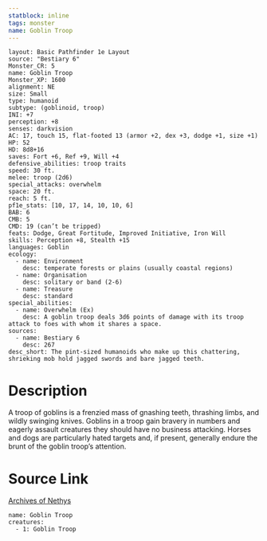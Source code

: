 ```yaml
---
statblock: inline
tags: monster
name: Goblin Troop
---
```

```statblock
layout: Basic Pathfinder 1e Layout
source: "Bestiary 6"
Monster_CR: 5
name: Goblin Troop
Monster_XP: 1600
alignment: NE
size: Small
type: humanoid
subtype: (goblinoid, troop)
INI: +7
perception: +8
senses: darkvision
AC: 17, touch 15, flat-footed 13 (armor +2, dex +3, dodge +1, size +1)
HP: 52
HD: 8d8+16
saves: Fort +6, Ref +9, Will +4
defensive_abilities: troop traits
speed: 30 ft.
melee: troop (2d6)
special_attacks: overwhelm
space: 20 ft.
reach: 5 ft.
pf1e_stats: [10, 17, 14, 10, 10, 6]
BAB: 6
CMB: 5
CMD: 19 (can’t be tripped)
feats: Dodge, Great Fortitude, Improved Initiative, Iron Will
skills: Perception +8, Stealth +15
languages: Goblin
ecology:
  - name: Environment
    desc: temperate forests or plains (usually coastal regions)
  - name: Organisation
    desc: solitary or band (2-6)
  - name: Treasure
    desc: standard
special_abilities:
  - name: Overwhelm (Ex)
    desc: A goblin troop deals 3d6 points of damage with its troop attack to foes with whom it shares a space.
sources:
  - name: Bestiary 6
    desc: 267
desc_short: The pint-sized humanoids who make up this chattering, shrieking mob hold jagged swords and bare jagged teeth.
```
# Description
A troop of goblins is a frenzied mass of gnashing teeth, thrashing limbs, and wildly swinging knives. Goblins in a troop gain bravery in numbers and eagerly assault creatures they should have no business attacking. Horses and dogs are particularly hated targets and, if present, generally endure the brunt of the goblin troop’s attention.
# Source Link
[Archives of Nethys](https://aonprd.com/MonsterDisplay.aspx?ItemName=Goblin%20Troop)
```encounter-table
name: Goblin Troop
creatures:
  - 1: Goblin Troop
```
